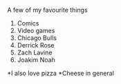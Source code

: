 A few of my favourite things

1. Comics
2. Video games
3. Chicago Bulls
  1. Derrick Rose
  2. Zach Lavine
  3. Joakim Noah
  
  
  *I also love pizza
  *Cheese in general

